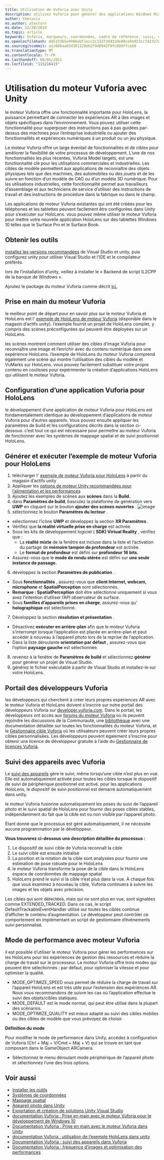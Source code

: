 ```yaml
---
title: Utilisation de Vuforia avec Unity
description: utilisez Vuforia pour générer des applications Windows Mixed Reality dans unity.
author: thetuvix
ms.author: alexturn
ms.date: 12/20/2019
ms.topic: article
keywords: Vuforia, marqueurs, coordonnées, cadre de référence, suivi, casque de réalité mixte, casque de réalité windows mixte, casque de réalité virtuelle, unity, HoloLens, suivi des appareils, mode de performances, portail des développeurs Vuforia
ms.openlocfilehash: dd5153b5e4986ebf1ecc2c133f3d431de08ce5b923cc7d2327d9cbda4f4df61c
ms.sourcegitcommit: a1c086aa83d381129e62f9d8942f0fc889ffcab0
ms.translationtype: MT
ms.contentlocale: fr-FR
ms.lasthandoff: 08/05/2021
ms.locfileid: "115216415"
---
```

# <a name="using-vuforia-engine-with-unity"></a>Utilisation du moteur Vuforia avec Unity

le moteur Vuforia offre une fonctionnalité importante pour HoloLens, la puissance permettant de connecter les expériences AR à des images et objets spécifiques dans l’environnement. Vous pouvez utiliser cette fonctionnalité pour superposer des instructions pas à pas guidées par-dessus des machines pour l’entreprise industrielle ou ajouter des fonctionnalités et expériences numériques à un produit ou un jeu physique.

Le moteur Vuforia offre un large éventail de fonctionnalités et de cibles pour améliorer la flexibilité de votre processus de développement. L’une de nos fonctionnalités les plus récentes, Vuforia Model targets, est une fonctionnalité clé pour les utilisations commerciales et industrielles. Les cibles de modèle permettent aux applications de reconnaître des objets physiques tels que des machines, des automobiles ou des jouets et de les suivre en fonction d’un modèle de CAO ou d’un modèle 3D numérique. Pour les utilisations industrielles, cette fonctionnalité permet aux travailleurs d’assemblage et aux techniciens de service d’utiliser des instructions de travail et des instructions de procédure dans la fabrique ou dans le champ.

Les applications de moteur Vuforia existantes qui ont été créées pour les téléphones et les tablettes peuvent facilement être configurées dans Unity pour s’exécuter sur HoloLens. vous pouvez même utiliser le moteur Vuforia pour mettre votre nouvelle application HoloLens sur des tablettes Windows 10 telles que le Surface Pro et le Surface Book.


## <a name="get-the-tools"></a>Obtenir les outils

[installez les versions recommandées](../install-the-tools.md) de Visual Studio et unity, puis configurez unity pour utiliser Visual Studio et l’IDE et le compilateur préférés. 

lors de l’installation d’unity, veillez à installer le « Backend de script IL2CPP de la banque de Windows ».

Ajoutez le package du moteur Vuforia comme décrit [ici.](https://library.vuforia.com/content/vuforia-library/en/articles/Solution/vuforia-engine-package-hosting-for-unity.html)

## <a name="getting-started-with-vuforia-engine"></a>Prise en main du moteur Vuforia

le meilleur point de départ pour en savoir plus sur le moteur Vuforia et HoloLens est l' [exemple de HoloLens de moteur Vuforia](https://assetstore.unity.com/packages/templates/packs/vuforia-hololens-sample-101553) (disponible dans le magasin d’actifs unity). l’exemple fournit un projet de HoloLens complet, y compris des scènes préconfigurées qui peuvent être déployées sur un HoloLens.

les scènes montrent comment utiliser des cibles d’image Vuforia pour reconnaître une image et l’enrichir avec du contenu numérique dans une expérience HoloLens. l’exemple de HoloLens du moteur Vuforia comprend également une scène qui montre l’utilisation des cibles du modèle et VuMarks sur HoloLens. vous pouvez facilement substituer votre propre contenu en coulisses pour expérimenter la création d’applications HoloLens qui utilisent le moteur Vuforia.



## <a name="configuring-a-vuforia-app-for-hololens"></a>Configuration d’une application Vuforia pour HoloLens

le développement d’une application de moteur Vuforia pour HoloLens est fondamentalement identique au développement d’applications de moteur Vuforia pour d’autres appareils. Vous pouvez ensuite appliquer les paramètres de build et les configurations décrits dans la section ci-dessous. c’est tout ce qui est nécessaire pour permettre au moteur Vuforia de fonctionner avec les systèmes de mappage spatial et de suivi positionnel HoloLens.

## <a name="build-and-run-the-vuforia-engine-sample-for-hololens"></a>Générer et exécuter l’exemple de moteur Vuforia pour HoloLens
1.  télécharger l' [exemple de moteur Vuforia pour HoloLens](https://assetstore.unity.com/packages/templates/packs/vuforia-hololens-sample-101553) à partir du magasin d’actifs unity
2.  Appliquer les [options de moteur Unity recommandées pour l’alimentation et les performances](performance-recommendations-for-unity.md)
3.  Ajoutez les exemples de scènes aux **scènes** dans la **Build.**
4.  dans **Paramètres de build**, basculez la plateforme de génération vers **UWP** en cliquant sur le bouton **ajouter des scènes ouvertes** .
![image](https://user-images.githubusercontent.com/45470042/89573103-173daa80-d7f8-11ea-9284-931a7b6c913d.png)
5.  sélectionnez le bouton **Paramètres du lecteur** .  
   * sélectionnez l’icône **UWP** et développez la section **XR Paramètres** .
   * Vérifiez que **la réalité virtuelle prise en charge** est activée.    
   * Sous les kits de développement logiciel ( **SDK) Virtual Reality** , vérifiez que :
     * La **réalité mixte** de la fenêtre est incluse dans la liste et l’activation du partage de **mémoire tampon de profondeur** est activée. 
     * Le **format de profondeur** est défini sur **profondeur 16 bits.** 
   * Assurez-vous que le **mode de rendu stéréo** est défini sur **une seule instance de passage.**
6.  développez la section **Paramètres de publication** .
   * Sous **fonctionnalités** , assurez-vous que **client Internet, webcam, microphone** et **SpatialPerception** sont sélectionnés.
   * **Remarque : SpatialPerception** doit être sélectionné uniquement si vous avez l’intention d’utiliser l’API observateur de surface.
   * Sous **familles d’appareils prises en charge**, assurez-vous qu' **holographique** est sélectionné. 
7.  Développez la section **résolution et présentation** .
   * Désactivez **exécuter en arrière-plan** afin que le moteur Vuforia s’interrompt lorsque l’application est placée en arrière-plan et peut accéder à nouveau à l’appareil photo lors de la reprise de l’application. 
   * Dans la liste déroulante **orientation par défaut** , assurez-vous que l’option **paysage gauche** est sélectionnée.
8.  revenez à la fenêtre de **Paramètres de build** et sélectionnez **générer** pour générer un projet de Visual Studio.
9.  générez le fichier exécutable à partir de Visual Studio et installez-le sur votre HoloLens.

## <a name="the-vuforia-developer-portal"></a>Portail des développeurs Vuforia

les développeurs qui cherchent à créer leurs propres expériences AR avec le moteur Vuforia et HoloLens doivent s’inscrire sur notre portail des développeurs Vuforia sur [developer.vuforia.com](https://developer.vuforia.com/). Dans le portail, les développeurs ont accès aux [forums du moteur Vuforia](https://developer.vuforia.com/forum) où ils peuvent rejoindre les discussions de la Communauté, une [bibliothèque](https://library.vuforia.com/) avec une documentation détaillée sur toutes les fonctionnalités du moteur Vuforia, et le [Gestionnaire cible Vuforia](https://developer.vuforia.com/target-manager) où les utilisateurs peuvent créer leurs propres cibles personnalisées. Les développeurs peuvent également s’inscrire pour obtenir une licence de développeur gratuite à l’aide du [Gestionnaire de licences Vuforia](https://developer.vuforia.com/license-manager).

## <a name="device-tracking-with-vuforia"></a>Suivi des appareils avec Vuforia

Le [suivi des appareils](https://library.vuforia.com/features/environments/device-tracker-overview.html) gère le suivi, même lorsqu’une cible n’est plus en vue. Elle est automatiquement activée pour toutes les cibles lorsque le dispositif de suivi de périphérique positionnel est activé. pour les applications HoloLens, le dispositif de suivi positionnel est démarré automatiquement dans unity.

le moteur Vuforia fusionne automatiquement les poses du suivi de l’appareil photo et le suivi spatial de HoloLens pour fournir des poses cibles stables, indépendamment du fait que la cible est ou non visible par l’appareil photo.

Étant donné que le processus est géré automatiquement, il ne nécessite aucune programmation par le développeur.


**Vous trouverez ci-dessous une description détaillée du processus :**
1. Le dispositif de suivi cible de Vuforia reconnaît la cible
2. Le suivi cible est ensuite initialisé
3. La position et la rotation de la cible sont analysées pour fournir une estimation de pose robuste pour le HoloLens
4. le moteur Vuforia transforme la pose de la cible dans le HoloLens espace de coordonnées de mappage spatial
5. HoloLens prend le suivi si la cible n’est plus dans la vue. À chaque fois que vous examinez à nouveau la cible, Vuforia continuera à suivre les images et les objets avec précision.

Les cibles qui sont détectées, mais qui ne sont plus en vue, sont signalées comme EXTENDED_TRACKED. Dans ce cas, le script DefaultTrackableEventHandler utilisé sur toutes les cibles continue d’afficher le contenu d’augmentation. Le développeur peut contrôler ce comportement en implémentant un script de gestionnaire d’événements suivi personnalisé.

## <a name="performance-mode-with-vuforia-engine"></a>Mode de performance avec moteur Vuforia 

il est possible d’utiliser le moteur Vuforia pour gérer les performances sur les HoloLens pour les expériences de gestion des ressources et réduire la charge de travail sur le processeur. Le moteur Vuforia offre trois modes qui peuvent être sélectionnés : par défaut, pour optimiser la vitesse et pour optimiser la qualité. 

*   MODE_OPTIMIZE_SPEED vous permet de réduire la charge de travail sur l’appareil HoloLens et est très utile pour l’extension des expériences AR. Nous vous recommandons de suivre les cas où l’application effectue le suivi des objets/cibles statiques.
*   MODE_DEFAULT est le mode normal, qui peut être utilisé dans la plupart des scénarios.
*   MODE_OPTIMIZE_QUALITY est mieux adapté au suivi des cibles mobiles ou des cibles de modèle que vous prévoyez de choisir.

**Définition du mode**

Pour modifier le mode de performance dans Unity, accédez à configuration de Vuforia (Ctrl + Maj + V/Cmd + Maj + V) qui se trouve en tant que composant dans le GameObject ARCamera. 
*   Sélectionnez le menu déroulant mode périphérique de l’appareil photo et sélectionnez l’une des trois options.


## <a name="see-also"></a>Voir aussi
* [Installer les outils](../install-the-tools.md)
* [Systèmes de coordonnées](../../design/coordinate-systems.md)
* [Mappage spatial](../../design/spatial-mapping.md)
* [Appareil photo dans Unity](camera-in-unity.md)
* [Exportation et création de solutions Unity Visual Studio](exporting-and-building-a-unity-visual-studio-solution.md)
* [documentation Vuforia : Prise en main avec le moteur Vuforia pour le développement de Windows 10](https://library.vuforia.com/articles/Training/Getting-Started-with-Vuforia-for-Windows-10-Development.html)
* [Documentation Vuforia : Prise en main avec le moteur Vuforia dans Unity](https://library.vuforia.com/articles/Training/getting-started-with-vuforia-in-unity.html)
* [documentation Vuforia : utilisation de l’exemple HoloLens dans unity](https://library.vuforia.com/articles/Solution/Working-with-the-HoloLens-sample-in-Unity.html)
* [Documentation Vuforia : suivi des appareils dans Vuforia](https://library.vuforia.com/features/environments/device-tracker-overview.html)
* [Documentation Vuforia : fréquence d’images et optimisation des performances](https://library.vuforia.com/content/vuforia-library/en/articles/Solution/Framerate-Optimization-for-Mixed-Reality-Apps.html)

